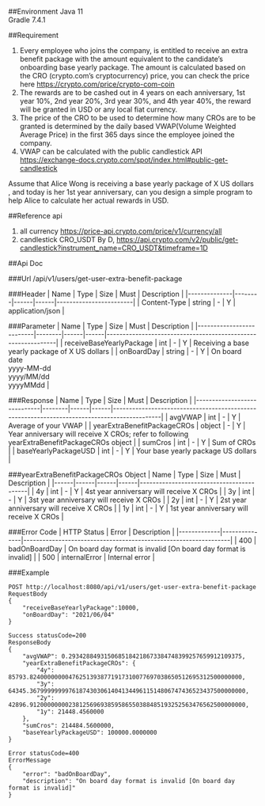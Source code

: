 ##Environment
Java 11  
Gradle 7.4.1

##Requirement
1. Every employee who joins the company, is entitled to receive an extra benefit package
   with the amount equivalent to the candidate’s onboarding base yearly package.
   The amount is calculated based on the CRO (crypto.com’s cryptocurrency) price, you can check the price here https://crypto.com/price/crypto-com-coin
2. The rewards are to be cashed out in 4 years on each anniversary, 1st year 10%, 2nd year 20%, 3rd year 30%, and 4th year 40%, the reward will be granted in USD or any local fiat currency.
3. The price of the CRO to be used to determine how many CROs are to be granted is determined by the daily based VWAP(Volume Weighted Average Price) in the first 365 days since the employee joined the company.
4. VWAP can be calculated with the public candlestick API
   https://exchange-docs.crypto.com/spot/index.html#public-get-candlestick

Assume that Alice Wong is receiving a base yearly package of X US dollars , and today is her
1st year anniversary, can you design a simple program to help Alice to calculate her actual
rewards in USD.

##Reference api
1. all currency https://price-api.crypto.com/price/v1/currency/all
2. candlestick CRO_USDT By D, https://api.crypto.com/v2/public/get-candlestick?instrument_name=CRO_USDT&timeframe=1D

##Api Doc

###Url
/api/v1/users/get-user-extra-benefit-package

###Header
| Name         | Type   | Size | Must | Description            |
|--------------|--------|------|------|------------------------|
| Content-Type | string | -    | Y    | application/json       |

###Parameter
| Name                     | Type   | Size | Must | Description                                                  |
|--------------------------|--------|------|------|--------------------------------------------------------------|
| receiveBaseYearlyPackage | int    | -    | Y    | Receiving a base yearly package of X US dollars              |
| onBoardDay               | string | -    | Y    | On board date <br/>yyyy-MM-dd<br/>yyyy/MM/dd<br/>yyyyMMdd    |

###Response
| Name                        | Type   | Size | Must | Description                                                                                 |
|-----------------------------|--------|------|------|---------------------------------------------------------------------------------------------|
| avgVWAP                     | int    | -    | Y    | Average of your VWAP                                                                        |
| yearExtraBenefitPackageCROs | object | -    | Y    | Year anniversary will receive X CROs; refer to following yearExtraBenefitPackageCROs object |
| sumCros                     | int    | -    | Y    | Sum of CROs                                                                                 |
| baseYearlyPackageUSD        | int    | -    | Y    | Your base yearly package US dollars                                                         |

###yearExtraBenefitPackageCROs Object
| Name | Type | Size | Must | Description                              |
|------|------|------|------|------------------------------------------|
| 4y   | int  | -    | Y    | 4st year anniversary will receive X CROs |
| 3y   | int  | -    | Y    | 3st year anniversary will receive X CROs |
| 2y   | int  | -    | Y    | 2st year anniversary will receive X CROs |
| 1y   | int  | -    | Y    | 1st year anniversary will receive X CROs |

###Error Code
| HTTP Status | Error         | Description                                                     |
|-------------|---------------|-----------------------------------------------------------------|
| 400         | badOnBoardDay | On board day format is invalid [On board day format is invalid] |
| 500         | internalError | Internal error                                                  |

###Example
```
POST http://localhost:8080/api/v1/users/get-user-extra-benefit-package
RequestBody
{
    "receiveBaseYearlyPackage":10000,
    "onBoardDay": "2021/06/04"
}

Success statusCode=200
ResponseBody
{
    "avgVWAP": 0.2934288493150685184218673384748399257659912109375,
    "yearExtraBenefitPackageCROs": {
        "4y": 85793.824000000004762513938771917310077697038650512695312500000000,
        "3y": 64345.3679999999976187430306140413449611514806747436523437500000000,
        "2y": 42896.9120000000023812569693859586550388485193252563476562500000000,
        "1y": 21448.4560000
    },
    "sumCros": 214484.5600000,
    "baseYearlyPackageUSD": 100000.0000000
}

Error statusCode=400
ErrorMessage
{
    "error": "badOnBoardDay",
    "description": "On board day format is invalid [On board day format is invalid]"
}
```


